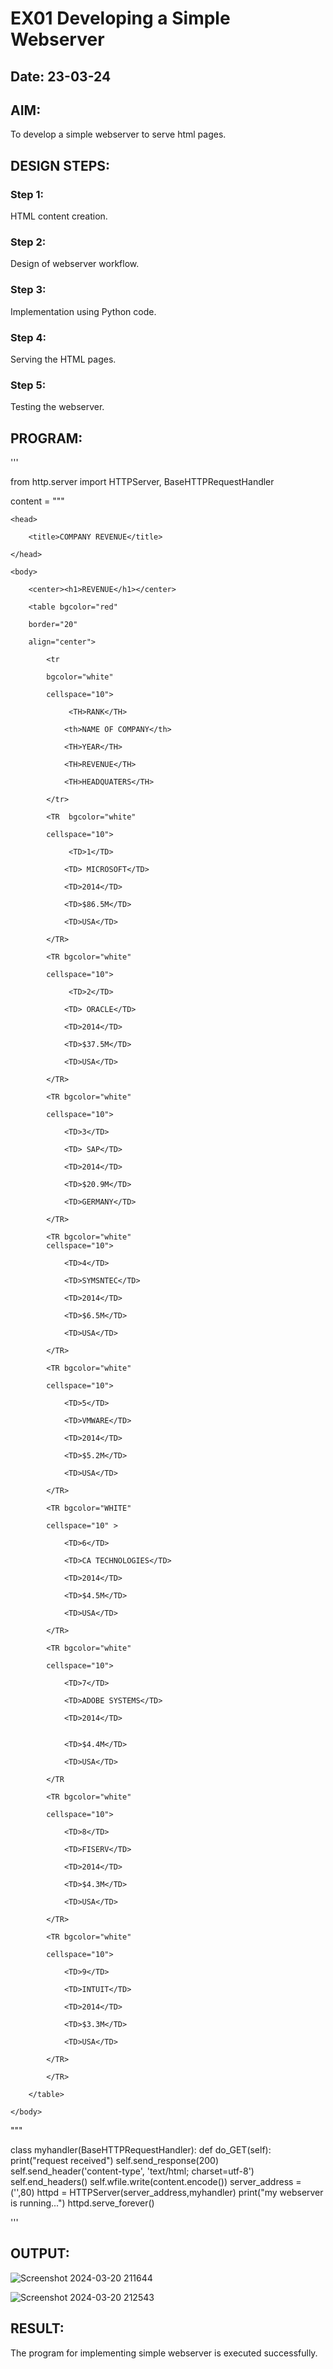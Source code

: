 # EX01 Developing a Simple Webserver
## Date: 23-03-24

## AIM:
To develop a simple webserver to serve html pages.

## DESIGN STEPS:
### Step 1: 
HTML content creation.

### Step 2:
Design of webserver workflow.

### Step 3:
Implementation using Python code.

### Step 4:
Serving the HTML pages.

### Step 5:
Testing the webserver.

## PROGRAM:
'''

from http.server import HTTPServer, BaseHTTPRequestHandler

content = """

<!DOCTYPE html>


<html>
    
    <head>
    
        <title>COMPANY REVENUE</title>
        
    </head>
    
    <body>
    
        <center><h1>REVENUE</h1></center>
        
        <table bgcolor="red"
        
        border="20" 
        
        align="center">
        
            <tr
            
            bgcolor="white"
            
            cellspace="10">
            
                 <TH>RANK</TH>
                 
                <th>NAME OF COMPANY</th>
                
                <TH>YEAR</TH>
                
                <TH>REVENUE</TH>
                
                <TH>HEADQUATERS</TH>
                
            </tr>
            
            <TR  bgcolor="white"
            
            cellspace="10">
            
                 <TD>1</TD>
                 
                <TD> MICROSOFT</TD>
                
                <TD>2014</TD>
                
                <TD>$86.5M</TD>
                
                <TD>USA</TD>
                
            </TR>
            
            <TR bgcolor="white"
            
            cellspace="10">
            
                 <TD>2</TD>
                 
                <TD> ORACLE</TD>
                
                <TD>2014</TD>
                
                <TD>$37.5M</TD>
                
                <TD>USA</TD>
                
            </TR>
            
            <TR bgcolor="white"
            
            cellspace="10">
            
                <TD>3</TD>
                
                <TD> SAP</TD>
                
                <TD>2014</TD>
                
                <TD>$20.9M</TD>
                
                <TD>GERMANY</TD>
                
            </TR>
            
            <TR bgcolor="white"
            cellspace="10">
            
                <TD>4</TD>
                
                <TD>SYMSNTEC</TD>
                
                <TD>2014</TD>
                
                <TD>$6.5M</TD>
                
                <TD>USA</TD>
                
            </TR>
            
            <TR bgcolor="white"
            
            cellspace="10">
            
                <TD>5</TD>
                
                <TD>VMWARE</TD>
                
                <TD>2014</TD>
                
                <TD>$5.2M</TD>
                
                <TD>USA</TD>
                
            </TR>
            
            <TR bgcolor="WHITE"
            
            cellspace="10" >
            
                <TD>6</TD>
                
                <TD>CA TECHNOLOGIES</TD>
                
                <TD>2014</TD>
                
                <TD>$4.5M</TD>
                
                <TD>USA</TD>
                
            </TR>
            
            <TR bgcolor="white"
            
            cellspace="10">
            
                <TD>7</TD>
                
                <TD>ADOBE SYSTEMS</TD>
                
                <TD>2014</TD>
                
                
                <TD>$4.4M</TD>
                
                <TD>USA</TD>
                
            </TR
            
            <TR bgcolor="white"
            
            cellspace="10">
            
                <TD>8</TD>
                
                <TD>FISERV</TD>
                
                <TD>2014</TD>
                
                <TD>$4.3M</TD>
                
                <TD>USA</TD>
                
            </TR>
            
            <TR bgcolor="white"
            
            cellspace="10">
            
                <TD>9</TD>
                
                <TD>INTUIT</TD>
                
                <TD>2014</TD>
                
                <TD>$3.3M</TD>
                
                <TD>USA</TD>
                
            </TR>
            
            </TR>
            
        </table>
        
    </body>
    
</html>

"""

class myhandler(BaseHTTPRequestHandler):
    def do_GET(self):
        print("request received")
        self.send_response(200)
        self.send_header('content-type', 'text/html; charset=utf-8')
        self.end_headers()
        self.wfile.write(content.encode())
server_address = ('',80)
httpd = HTTPServer(server_address,myhandler)
print("my webserver is running...")
httpd.serve_forever()

'''

## OUTPUT:
![Screenshot 2024-03-20 211644](https://github.com/sakamalesh/simplewebserver/assets/149148235/1fdc4219-c087-4413-89a4-12713881d3fb)

![Screenshot 2024-03-20 212543](https://github.com/sakamalesh/simplewebserver/assets/149148235/2f8a945d-42fb-4c59-b10c-c50d390c872f)



## RESULT:
The program for implementing simple webserver is executed successfully.
